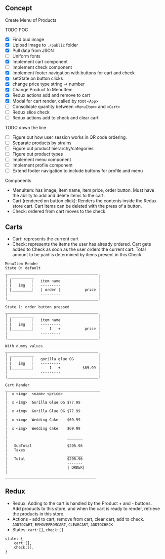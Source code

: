 ## Concept
Create Menu of Products 

TODO POC
- [x] Find bud image
- [x] Upload image to `./public` folder
- [x] Pull data from JSON
- [ ] Uniform fonts 
- [x] Implement cart component
- [ ] Implement check component
- [x] Implement footer navigation with buttons for cart and check
- [x] setState on button clicks
- [x] change price type string -> number
- [x] Change Product to MenuItem
- [x] Redux actions add and remove to cart
- [x] Modal for cart render, called by root `<App>`
- [ ] Consolidate quantity between `<MenuItem>` and `<Cart>`
- [ ] Redux slice check
- [ ] Redux actions add to check and clear cart

TODO down the line
- [ ] Figure out how user session works in QR code ordering. 
- [ ] Separate products by strains
- [ ] Figure out product hierarchy/categories
- [ ] Figure out product types
- [ ] Implement menu component
- [ ] Implement profile component
- [ ] Extend footer navigation to include buttons for profile and menu

Components:
- MenuItem: has image, item name, item price, order button. Must have the ability to add and delete items to the cart. 
- Cart (rendered on button click): Renders the contents inside the Redux store cart. Cart Items can be deleted with the press of a button. 
- Check: ordered from cart moves to the check. 

## Carts
- Cart: represents the current cart 
- Check: represents the items the user has already ordered. Cart gets added to Check as soon as the user orders the current cart. Total amount to be paid is determined by items present in this Check. 

```
MenuItem Render
State 0: default
__________________________________________ 
| ___________                             |
| |         |   item name                 |
| |   img   |   ---------                 |
| |_________|   | order |           price |
|               ---------                 |
|_________________________________________|

State 1: order button pressed
__________________________________________ 
| ___________                             |
| |         |   item name                 |
| |   img   |   ---------                 |
| |_________|   -   1   +           price |
|               ---------                 |
|_________________________________________|

With dummy values
__________________________________________ 
| ___________                             |
| |         |   gorilla glue OG           |
| |   img   |   ---------                 |
| |_________|   -   1   +          $69.99 |
|               ---------                 |
|_________________________________________|

Cart Render
___________________________________________
|  x <img>  <name> <price>  
|
|  x <img>  Gorilla Glue OG $77.99
|
|  x <img>  Gorilla Glue OG $77.99
|
|  x <img>  Wedding Cake    $69.99
|
|  x <img>  Wedding Cake    $69.99
|
|                           _______
|   
|   SubTotal                $295.96
|   Taxes
|                           _______
|   Total                   $295.96
|                           -------
|                           | ORDER|
|                           -------- 
_________________________________________
```
## Redux
- Redux. Adding to the cart is handled by the Product + and - buttons. Add products to this store, and when the cart is ready to render, retrieve the products in this store. 
- Actions - add to cart, remove from cart, clear cart, add to check. `ADDTOCART`, `REMOVEFROMCART`, `CLEARCART`, `ADDTOCHECK`
- States: `cart:[]`, `check:[]`
```
state: {
    cart:[],
    check:[],
}
```
